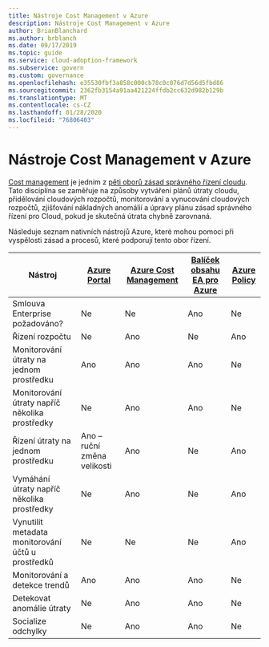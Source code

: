```yaml
---
title: Nástroje Cost Management v Azure
description: Nástroje Cost Management v Azure
author: BrianBlanchard
ms.author: brblanch
ms.date: 09/17/2019
ms.topic: guide
ms.service: cloud-adoption-framework
ms.subservice: govern
ms.custom: governance
ms.openlocfilehash: e35530fbf3a858c000cb78c0c076d7d56d5fbd86
ms.sourcegitcommit: 2362fb3154a91aa421224ffdb2cc632d982b129b
ms.translationtype: MT
ms.contentlocale: cs-CZ
ms.lasthandoff: 01/28/2020
ms.locfileid: "76806403"
---
```

# <a name="cost-management-tools-in-azure"></a>Nástroje Cost Management v Azure

[Cost management](./index.md) je jedním z [pěti oborů zásad správného řízení cloudu](../governance-disciplines.md). Tato disciplína se zaměřuje na způsoby vytváření plánů útraty cloudu, přidělování cloudových rozpočtů, monitorování a vynucování cloudových rozpočtů, zjišťování nákladných anomálií a úpravy plánu zásad správného řízení pro Cloud, pokud je skutečná útrata chybně zarovnaná.

Následuje seznam nativních nástrojů Azure, které mohou pomoci při vyspělosti zásad a procesů, které podporují tento obor řízení.

| Nástroj | [Azure Portal](https://azure.microsoft.com/features/azure-portal)  | [Azure Cost Management](https://docs.microsoft.com/azure/cost-management/overview-cost-mgt)  | [Balíček obsahu EA pro Azure](https://docs.microsoft.com/power-bi/service-connect-to-azure-enterprise)  | [Azure Policy](https://docs.microsoft.com/azure/governance/policy/overview) |
|---------|---------|---------|---------|---------|
|Smlouva Enterprise požadováno?     | Ne         | Ne         | Ano         | Ne         |
|Řízení rozpočtu     | Ne         | Ano         | Ne         | Ano         |
|Monitorování útraty na jednom prostředku    | Ano         | Ano         | Ano         | Ne         |
|Monitorování útraty napříč několika prostředky    | Ne         | Ano        | Ano         | Ne         |
|Řízení útraty na jednom prostředku     | Ano – ruční změna velikosti         | Ano         | Ne         | Ano         |
|Vymáhání útraty napříč několika prostředky    | Ne         | Ano         | Ne         | Ano         |
|Vynutilit metadata monitorování účtů u prostředků    | Ne         | Ne         | Ne         | Ano         |
|Monitorování a detekce trendů     | Ano          | Ano        | Ano         | Ne         |
|Detekovat anomálie útraty     | Ne         | Ano        | Ano         | Ne        |
|Socialize odchylky     | Ne        | Ano        | Ano        | Ne        |
